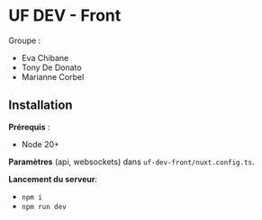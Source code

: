 # UF DEV - Front

Groupe :
- Eva Chibane
- Tony De Donato
- Marianne Corbel

## Installation

**Prérequis** :
- Node 20+

**Paramètres** (api, websockets) dans `uf-dev-front/nuxt.config.ts`.

**Lancement du serveur**:
- `npm i`
- `npm run dev`